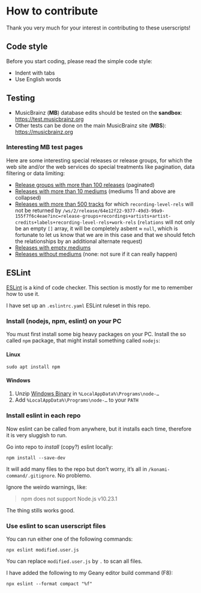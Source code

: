 
How to contribute
=================

Thank you very much for your interest in contributing to these userscripts!


Code style
----------

Before you start coding, please read the simple code style:

- Indent with tabs
- Use English words


Testing
-------

- MusicBrainz (**MB**) database edits should be tested on the **sandbox**:
  https://test.musicbrainz.org
- Other tests can be done on the main MusicBrainz site (**MBS**):
  https://musicbrainz.org

### Interesting MB test pages ###

Here are some interesting special releases or release groups,
for which the web site and/or the web services do special treatments
like pagination, data filtering or data limiting:

- [Release groups with more than 100 releases](https://musicbrainz.org/search?query=releases%3A%5B101+TO+9999999%5D&type=release_group&method=advanced)
  (paginated)
- [Releases with more than 10 mediums](https://musicbrainz.org/search?query=mediums%3A%5B11+TO+99999999%5D+AND+NOT+format%3A%28digitalmedia+OR+datacd%29&type=release&limit=100&method=advanced) (mediums 11 and above are collapsed)
- [Releases with more than 500 tracks](https://musicbrainz.org/search?query=tracks%3A%5B501+TO+99999999%5D+AND+NOT+format%3A%28digitalmedia+OR+datacd%29&type=release&limit=100&method=advanced)
  for which `recording-level-rels` will not be returned by
  `/ws/2/release/64e12f22-9377-49d3-99a9-155f7f6c4eae?inc=release-groups+recordings+artists+artist-credits+labels+recording-level-rels+work-rels`
  (`relations` will not only be an empty `[]` array, it will be completely asbent ≈ `null`,
  which is fortunate to let us know that we are in this case and that we should fetch the relationships by an additional alternate request)
- [Releases with empty mediums](https://musicbrainz.org/search?query=tracksmedium%3A0+AND+NOT+format%3A%28digitalmedia+OR+datacd%29&type=release&limit=100&method=advanced)
- [Releases without mediums](https://musicbrainz.org/search?query=mediums%3A0&type=release&method=advanced)
  (none: not sure if it can really happen)


ESLint
------

[ESLint](https://eslint.org) is a kind of code checker.
This section is mostly for me to remember how to use it.

I have set up an `.eslintrc.yaml` ESLint ruleset in this repo.


### Install (nodejs, npm, eslint) on your PC ###

You must first install some big heavy packages on your PC.
Install the so called `npm` package, that might install something called `nodejs`:

#### Linux ####

    sudo apt install npm

#### Windows ####

1. Unzip [Windows Binary](https://nodejs.org/en/download) in `%LocalAppData%\Programs\node-…`
2. Add `%LocalAppData%\Programs\node-…` to your `PATH`

### Install eslint in each repo ###

Now eslint can be called from anywhere, but it installs each time,
therefore it is very sluggish to run.

Go into repo to _install_ (copy?) eslint locally:

    npm install --save-dev

It will add many files to the repo but don’t worry,
it’s all in `/konami-command/.gitignore`.
No problemo.

Ignore the weirdo warnings, like:

> npm does not support Node.js v10.23.1

The thing stills works good.


### Use eslint to scan userscript files ###

You can run either one of the following commands:

    npx eslint modified.user.js

You can replace `modified.user.js` by `.` to scan all files.

I have added the following to my Geany editor build command (F8):

    npx eslint --format compact "%f"
